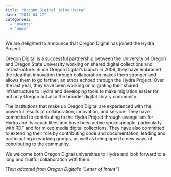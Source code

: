 ```yaml
---
title: "Oregon Digital joins Hydra"
date: "2014-04-27"
categories: 
  - "events"
  - "news"
---
```


We are delighted to announce that Oregon Digital has joined the Hydra Project.

Oregon Digital is a successful partnership between the University of Oregon and Oregon State University working on shared digital collections and infrastructure. Since Oregon Digital’s launch in 2009, they have embraced the idea that innovation through collaboration makes them stronger and allows them to go farther, an ethos echoed through the Hydra Project. Over the last year, they have been working on migrating their shared infrastructure to Hydra and developing tools to make migration easier for not only Oregon but also the broader digital library community.

The institutions that make up Oregon Digital are experienced with the powerful results of collaboration, innovation, and service. They have committed to contributing to the Hydra Project through evangelism for Hydra and its capabilities and have been active spokespeople, particularly with RDF and for mixed media digital collections. They have also committed to extending their role by contributing code and documentation, leading and participating in working groups, as well as being open to new ways of contributing to the community.

We welcome both Oregon Digital universities to Hydra and look forward to a long and fruitful collaboration with them.

\[_Text adapted from Oregon Digital’s “Letter of Intent”_\]
